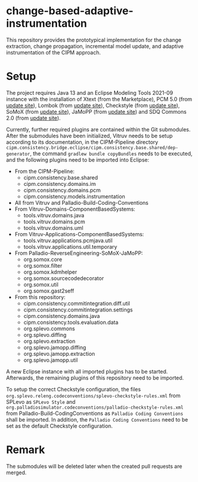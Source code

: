 # change-based-adaptive-instrumentation

This repository provides the prototypical implementation for the change extraction, change propagation, incremental model update, and adaptive instrumentation of the CIPM approach.

# Setup

The project requires Java 13 and an Eclipse Modeling Tools 2021-09 instance with the installation of Xtext (from the Marketplace), PCM 5.0 (from [update site](https://updatesite.palladio-simulator.com/palladio-build-updatesite/releases/5.0.0)), Lombok (from [update site](https://projectlombok.org/p2)), Checkstyle (from [update site](https://checkstyle.org/eclipse-cs-update-site)), SoMoX (from [update site](https://updatesite.palladio-simulator.com/palladio-reverseengineering-somox-jamopp/nightly/)), JaMoPP (from [update site](https://updatesite.palladio-simulator.com/palladio-supporting-eclipsejavadevelopmenttools/nightly/)) and SDQ Commons 2.0 (from [update site](http://kit-sdq.github.io/updatesite/release/commons/2.0.0/)).

Currently, further required plugins are contained within the Git submodules. After the submodules have been initialized, Vitruv needs to be setup according to its documentation, in the CIPM-Pipeline directory `cipm.consistency.bridge.eclipse/cipm.consistency.base.shared/dep-generator`, the command `gradlew bundle copyBundles` needs to be executed, and the following plugins need to be imported into Eclipse:

* From the CIPM-Pipeline:
    * cipm.consistency.base.shared
    * cipm.consistency.domains.im
    * cipm.consistency.domains.pcm
    * cipm.consistency.models.instrumentation
* All from Vitruv and Palladio-Build-Coding-Conventions
* From Vitruv-Domains-ComponentBasedSystems:
    * tools.vitruv.domains.java
    * tools.vitruv.domains.pcm
    * tools.vitruv.domains.uml
* From Vitruv-Applications-ComponentBasedSystems:
    * tools.vitruv.applications.pcmjava.util
    * tools.vitruv.applications.util.temporary
* From Palladio-ReverseEngineering-SoMoX-JaMoPP:
    * org.somox.core
    * org.somox.filter
    * org.somox.kdmhelper
    * org.somox.sourcecodedecorator
    * org.somox.util
    * org.somox.gast2seff
* From this repository:
    * cipm.consistency.commitintegration.diff.util
    * cipm.consistency.commitintegration.settings
    * cipm.consistency.domains.java
    * cipm.consistency.tools.evaluation.data
    * org.splevo.commons
    * org.splevo.diffing
    * org.splevo.extraction
    * org.splevo.jamopp.diffing
    * org.splevo.jamopp.extraction
    * org.splevo.jamopp.util

A new Eclipse instance with all imported plugins has to be started. Afterwards, the remaining plugins of this repository need to be imported.

To setup the correct Checkstyle configuration, the files `org.splevo.releng.codeconventions/splevo-checkstyle-rules.xml` from SPLevo as `SPLevo Style` and `org.palladiosimulator.codeconventions/palladio-checkstyle-rules.xml` from Palladio-Build-CodingConventions as `Palladio Coding Conventions` shall be imported. In addition, the `Palladio Coding Conventions` need to be set as the default Checkstyle configuration.

# Remark

The submodules will be deleted later when the created pull requests are merged.
